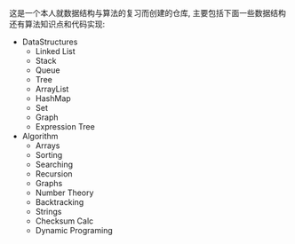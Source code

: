 这是一个本人就数据结构与算法的复习而创建的仓库, 主要包括下面一些数据结构还有算法知识点和代码实现:

* DataStructures
  * Linked List
  * Stack
  * Queue
  * Tree
  * ArrayList
  * HashMap
  * Set
  * Graph
  * Expression Tree
* Algorithm
  * Arrays
  * Sorting
  * Searching
  * Recursion
  * Graphs
  * Number Theory
  * Backtracking
  * Strings
  * Checksum Calc
  * Dynamic Programing

